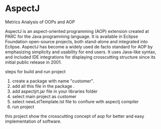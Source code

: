 # AspectJ
Metrics Analysis of OOPs and AOP

AspectJ is an aspect-oriented programming (AOP) extension created at PARC for the Java programming language. It is available in Eclipse Foundation open-source projects, both stand-alone and integrated into Eclipse. AspectJ has become a widely used de facto standard for AOP by emphasizing simplicity and usability for end users. It uses Java-like syntax, and included IDE integrations for displaying crosscutting structure since its initial public release in 2001.

steps for build and run project 
1. create a package with name "customer".
2. add all this file in the package .
3. add aspectjrt.jar file in your libraries folder 
4. select main project as customer 
5. select newLstTemplate.lst file to confiure with aspectj compiler 
6. run project



this project show the crosscutting concept of aop for better and easy implementation of software. 

